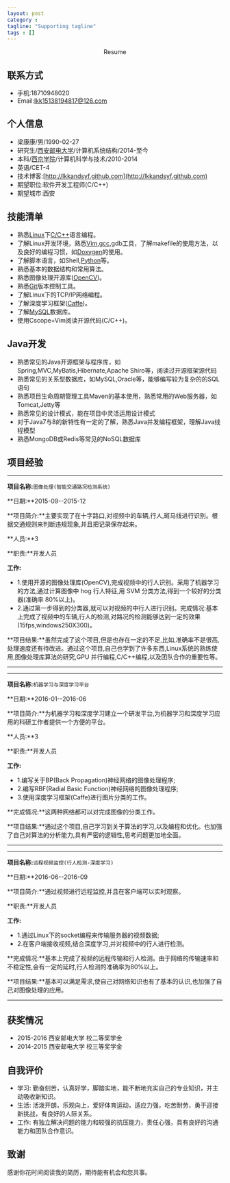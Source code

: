 ```yaml
---
layout: post
category :
tagline: "Supporting tagline"
tags : []
---
```

<center> Resume</center>
<!--more-->

## 联系方式
 - 手机:18710948020
 - Email:lkk15138194817@126.com

## 个人信息
 - 梁康康/男/1990-02-27
 - 研究生/[西安邮电大学](http://gr.xupt.edu.cn/)/计算机系统结构/2014-至今
 - 本科/[西京学院](http://www.xijing.com.cn/)/计算机科学与技术/2010-2014
 - 英语/CET-4
 - 技术博客:[http://lkkandsyf.github.com](http://lkkandsyf.github.com)
 - 期望职位:软件开发工程师(C/C++)
 - 期望城市:西安

## 技能清单
 + 熟悉[Linux](https://www.linux.com/)下[C/C++](http://www.cplusplus.com/)语言编程。
 + 了解Linux开发环境，熟悉[Vim](http://www.vim.org/),[gcc](https://gcc.gnu.org/),gdb工具，了解makefile的使用方法，以及良好的编程习惯，如[Doxygen](http://www.doxygen.nl/)的使用。
 + 了解脚本语言，如Shell,[Python](https://www.python.org/)等。
 + 熟悉基本的数据结构和常用算法。
 + 熟悉图像处理开源库([OpenCV](opencv.org))。
 + 熟悉[Git](https://git-scm.com/)版本控制工具。
 + 了解Linux下的TCP/IP网络编程。
 + 了解深度学习框架([Caffe](http://caffe.berkeleyvision.org/))。
 + 了解[MySQL](https://www.mysql.com/)数据库。
 + 使用Cscope+Vim阅读开源代码(C/C++)。

## Java开发
 + 熟悉常见的Java开源框架与程序库，如Spring,MVC,MyBatis,Hibernate,Apache Shiro等，阅读过开源框架源代码
 + 熟悉常见的关系型数据库，如MySQL,Oracle等，能够编写较为复杂的的SQL语句
 + 熟悉项目生命周期管理工具Maven的基本使用，熟悉常用的Web服务器，如Tomcat,Jetty等
 + 熟悉常见的设计模式，能在项目中灵活运用设计模式
 + 对于Java7与8的新特性有一定的了解，熟悉Java并发编程框架，理解Java线程模型
 + 熟悉MongoDB或Redis等常见的NoSQL数据库

## 项目经验

---
**项目名称:**`图像处理(智能交通路况检测系统)`

**日期:**2015-09--2015-12

**项目简介:**主要实现了在十字路口,对视频中的车辆,行人,斑马线进行识别。根据交通规则来判断违规现象,并且把记录保存起来。

**人员:**3

**职责:**开发人员

**工作:**

 + 1.使用开源的图像处理库(OpenCV),完成视频中的行人识别。采用了机器学习的方法,通过计算图像中 hog 行人特征,用 SVM 分类方法,得到一个较好的分类器(准确率 80%以上)。
 +  2.通过第一步得到的分类器,就可以对视频的中行人进行识别。完成情况:基本上完成了视频中的车辆,行人的检测,对路况的检测能够达到一定的效果(15fps,windows250X300)。

**项目结果:**虽然完成了这个项目,但是也存在一定的不足,比如,准确率不是很高,处理速度还有待改进。通过这个项目,自己也学到了许多东西,Linux系统的熟练使用,图像处理库算法的研究,GPU 并行编程,C/C++编程,以及团队合作的重要性等。

---

---
**项目名称:**`机器学习与深度学习平台`

**日期:**2016-01--2016-06

**项目简介:**为机器学习和深度学习建立一个研发平台,为机器学习和深度学习应用的科研工作者提供一个方便的平台。

**人员:**3

**职责:**开发人员

**工作:**

 + 1.编写关于BP(Back Propagation)神经网络的图像处理程序;
 + 2.编写RBF(Radial Basic Function)神经网络的图像处理程序;
 + 3.使用深度学习框架(Caffe)进行图片分类的工作。

**完成情况:**这两种网络都可以对完成图像的分类工作。

**项目结果:**通过这个项目,自己学习到关于算法的学习,以及编程和优化。也加强了自己对算法的分析能力,具有严密的逻辑性,思考问题更加地全面。

---


---
**项目名称:**`远程视频监控(行人检测-深度学习)`

**日期:**2016-06--2016-09

**项目简介:**通过视频进行远程监控,并且在客户端可以实时观察。

**职责:**开发人员

**工作:**

 + 1.通过Linux下的socket编程来传输服务器的视频数据;
 + 2.在客户端接收视频,结合深度学习,并对视频中的行人进行检测。

**完成情况:**基本上完成了视频的远程传输和行人检测。由于网络的传输速率和不稳定性,会有一定的延时,行人检测的准确率为80%以上。

**项目结果:**基本可以满足需求,使自己对网络知识也有了基本的认识,也加强了自己对图像处理的应用。

---

## 获奖情况
 + 2015-2016			西安邮电大学				校二等奖学金
 + 2014-2015			西安邮电大学				校三等奖学金

## 自我评价

- 学习: 勤奋刻苦，认真好学，脚踏实地，能不断地充实自己的专业知识，并主动吸收新知识。
- 生活: 活泼开朗，乐观向上，爱好体育运动，适应力强，吃苦耐劳，勇于迎接新挑战，有良好的人际关系。
- 工作: 有独立解决问题的能力和较强的抗压能力，责任心强，具有良好的沟通能力和团队合作意识。

## 致谢
感谢你花时间阅读我的简历，期待能有机会和您共事。


